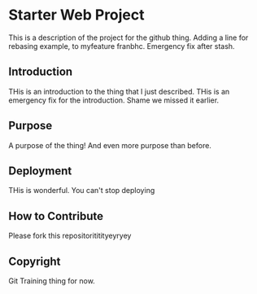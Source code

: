 # Starter Web Project

This is a description of the project for the github thing.
Adding a line for rebasing example, to myfeature franbhc. Emergency fix after stash.

## Introduction

THis is an introduction to the thing that I just described.
THis is an emergency fix for the introduction. Shame we missed it earlier.

## Purpose

A purpose of the thing!
And even more purpose than before.

## Deployment

THis is wonderful. You can't stop deploying

## How to Contribute

Please fork this repositorititityeyryey

## Copyright

Git Training thing for now.
